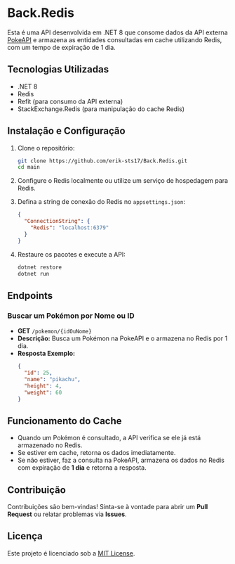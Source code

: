 # Back.Redis

Esta é uma API desenvolvida em .NET 8 que consome dados da API externa [PokeAPI](https://pokeapi.co/) e armazena as entidades consultadas em cache utilizando Redis, com um tempo de expiração de 1 dia.

## Tecnologias Utilizadas

- .NET 8
- Redis
- Refit (para consumo da API externa)
- StackExchange.Redis (para manipulação do cache Redis)

## Instalação e Configuração

1. Clone o repositório:
   ```sh
   git clone https://github.com/erik-sts17/Back.Redis.git
   cd main
   ```

2. Configure o Redis localmente ou utilize um serviço de hospedagem para Redis.

3. Defina a string de conexão do Redis no `appsettings.json`:
   ```json
   {
     "ConnectionString": {
       "Redis": "localhost:6379"
     }
   }
   ```

4. Restaure os pacotes e execute a API:
   ```sh
   dotnet restore
   dotnet run
   ```

## Endpoints

### Buscar um Pokémon por Nome ou ID

- **GET** `/pokemon/{idOuNome}`
- **Descrição:** Busca um Pokémon na PokeAPI e o armazena no Redis por 1 dia.
- **Resposta Exemplo:**
  ```json
  {
    "id": 25,
    "name": "pikachu",
    "height": 4,
    "weight": 60
  }
  ```

## Funcionamento do Cache

- Quando um Pokémon é consultado, a API verifica se ele já está armazenado no Redis.
- Se estiver em cache, retorna os dados imediatamente.
- Se não estiver, faz a consulta na PokeAPI, armazena os dados no Redis com expiração de **1 dia** e retorna a resposta.

## Contribuição

Contribuições são bem-vindas! Sinta-se à vontade para abrir um **Pull Request** ou relatar problemas via **Issues**.

## Licença

Este projeto é licenciado sob a [MIT License](LICENSE).

